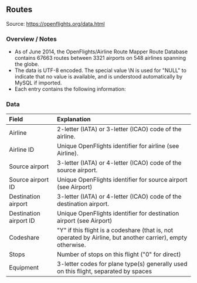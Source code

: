 ## Routes

Source: https://openflights.org/data.html

### Overview / Notes
- As of June 2014, the OpenFlights/Airline Route Mapper Route Database contains 67663 routes between 3321 airports on 548 airlines spanning the globe. 
- The data is UTF-8 encoded. The special value \N is used for "NULL" to indicate that no value is available, and is understood automatically by MySQL if imported.
-  Each entry contains the following information:

### Data 

| Field | Explanation | 
|:------|:------------|
|Airline |	2-letter (IATA) or 3-letter (ICAO) code of the airline.|
|Airline ID|	Unique OpenFlights identifier for airline (see Airline).|
|Source airport|	3-letter (IATA) or 4-letter (ICAO) code of the source airport.|
|Source airport ID|	Unique OpenFlights identifier for source airport (see Airport)|
|Destination airport|	3-letter (IATA) or 4-letter (ICAO) code of the destination airport.|
|Destination airport ID|	Unique OpenFlights identifier for destination airport (see Airport)|
|Codeshare|	"Y" if this flight is a codeshare (that is, not operated by Airline, but another carrier), empty otherwise.|
|Stops|	Number of stops on this flight ("0" for direct)|
|Equipment|	3-letter codes for plane type(s) generally used on this flight, separated by spaces|
